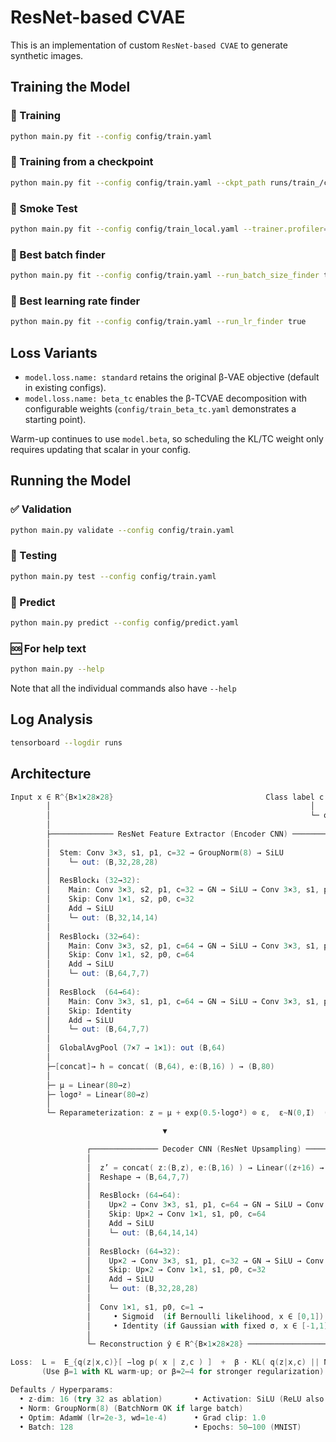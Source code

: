 # ResNet-based CVAE
This is an implementation of custom `ResNet-based CVAE` to generate synthetic images.

## Training the Model
### 🔧 Training
```bash
python main.py fit --config config/train.yaml
```

### 🔧 Training from a checkpoint
```bash
python main.py fit --config config/train.yaml --ckpt_path runs/train_/checkpoints/interval/hsdt-epoch10.ckpt
```

### 🔧 Smoke Test
```bash
python main.py fit --config config/train_local.yaml --trainer.profiler=null --trainer.fast_dev_run=True
```

### 🔧 Best batch finder
```bash
python main.py fit --config config/train.yaml --run_batch_size_finder true --batch_size_finder_mode power
```

### 🔧 Best learning rate finder
```bash
python main.py fit --config config/train.yaml --run_lr_finder true 
```

## Loss Variants
- `model.loss.name: standard` retains the original β-VAE objective (default in existing configs).
- `model.loss.name: beta_tc` enables the β-TCVAE decomposition with configurable weights (`config/train_beta_tc.yaml` demonstrates a starting point).

Warm-up continues to use `model.beta`, so scheduling the KL/TC weight only requires updating that scalar in your config.

## Running the Model
### ✅ Validation
```bash
python main.py validate --config config/train.yaml
```

### 🧪 Testing
```bash
python main.py test --config config/train.yaml
```

### 🔮 Predict
```bash
python main.py predict --config config/predict.yaml
```

### 🆘 For help text
```bash
python main.py --help
```
Note that all the individual commands also have `--help`

## Log Analysis
```bash
tensorboard --logdir runs
```

## Architecture
```d
Input x ∈ R^{B×1×28×28}                                  Class label c ∈ {0..9}
        │                                                          │
        │                                                          └─ one-hot(10) → Linear(10→16) → SiLU → e ∈ R^{B×16}
        │
        ├────────────── ResNet Feature Extractor (Encoder CNN) ───────────────┐
        │                                                                      │
        │  Stem: Conv 3×3, s1, p1, c=32 → GroupNorm(8) → SiLU                  │
        │    └─ out: (B,32,28,28)                                              │
        │
        │  ResBlock↓ (32→32):                                                  │
        │    Main: Conv 3×3, s2, p1, c=32 → GN → SiLU → Conv 3×3, s1, p1, c=32 │
        │    Skip: Conv 1×1, s2, p0, c=32                                      │
        │    Add → SiLU                                                        │
        │    └─ out: (B,32,14,14)                                              │
        │
        │  ResBlock↓ (32→64):                                                  │
        │    Main: Conv 3×3, s2, p1, c=64 → GN → SiLU → Conv 3×3, s1, p1, c=64 │
        │    Skip: Conv 1×1, s2, p0, c=64                                      │
        │    Add → SiLU                                                        │
        │    └─ out: (B,64,7,7)                                                │
        │
        │  ResBlock  (64→64):                                                  │
        │    Main: Conv 3×3, s1, p1, c=64 → GN → SiLU → Conv 3×3, s1, p1, c=64 │
        │    Skip: Identity                                                    │
        │    Add → SiLU                                                        │
        │    └─ out: (B,64,7,7)                                                │
        │
        │  GlobalAvgPool (7×7 → 1×1): out (B,64)                               │
        │
        ├─[concat]→ h = concat( (B,64), e:(B,16) ) → (B,80)                    │  ← (class-aware encoder head)
        │
        ├─ μ = Linear(80→z)                                                    │
        ├─ logσ² = Linear(80→z)                                                │
        │
        └─ Reparameterization: z = μ + exp(0.5·logσ²) ⊙ ε,  ε~N(0,I)  (B,z) ───┘

                                  ▼

                 ┌─────────────── Decoder CNN (ResNet Upsampling) ────────────────┐
                 │                                                                │
                 │  z’ = concat( z:(B,z), e:(B,16) ) → Linear((z+16) → 7×7×64)    │
                 │  Reshape → (B,64,7,7)                                          │
                 │
                 │  ResBlock↑ (64→64):                                            │
                 │    Up×2 → Conv 3×3, s1, p1, c=64 → GN → SiLU → Conv 3×3, s1,p1 │
                 │    Skip: Up×2 → Conv 1×1, s1, p0, c=64                         │
                 │    Add → SiLU                                                  │
                 │    └─ out: (B,64,14,14)                                        │
                 │
                 │  ResBlock↑ (64→32):                                            │
                 │    Up×2 → Conv 3×3, s1, p1, c=32 → GN → SiLU → Conv 3×3, s1,p1 │
                 │    Skip: Up×2 → Conv 1×1, s1, p0, c=32                         │
                 │    Add → SiLU                                                  │
                 │    └─ out: (B,32,28,28)                                        │
                 │
                 │  Conv 1×1, s1, p0, c=1 →                                      │
                 │     • Sigmoid  (if Bernoulli likelihood, x ∈ [0,1])            │
                 │     • Identity (if Gaussian with fixed σ, x ∈ [-1,1])          │
                 │
                 └─ Reconstruction ŷ ∈ R^{B×1×28×28} ─────────────────────────────┘

Loss:  L =  E_{q(z|x,c)}[ −log p( x | z,c ) ]  +  β · KL( q(z|x,c) || N(0,I) )
       (Use β=1 with KL warm-up; or β≈2–4 for stronger regularization)

Defaults / Hyperparams:
  • z-dim: 16 (try 32 as ablation)       • Activation: SiLU (ReLU also fine)
  • Norm: GroupNorm(8) (BatchNorm OK if large batch)
  • Optim: AdamW (lr=2e-3, wd=1e-4)      • Grad clip: 1.0
  • Batch: 128                           • Epochs: 50–100 (MNIST)
```
